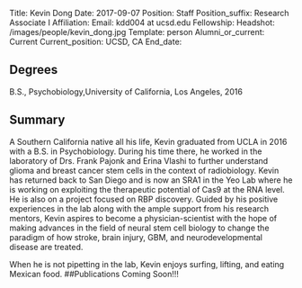 Title: Kevin Dong
Date: 2017-09-07
Position: Staff
Position_suffix: Research Associate I
Affiliation:
Email: kdd004 at ucsd.edu
Fellowship:
Headshot: /images/people/kevin_dong.jpg
Template: person
Alumni_or_current: Current
Current_position: UCSD, CA
End_date: 
<!-- Status: draft -->

## Degrees
B.S., Psychobiology,University of California, Los Angeles, 2016

## Summary
A Southern California native all his life, Kevin graduated from UCLA in 2016 with a B.S. in Psychobiology. During his time there, he worked in the laboratory of Drs. Frank Pajonk and Erina Vlashi to further understand glioma and breast cancer stem cells in the context of radiobiology. Kevin has returned back to San Diego and is now an SRA1 in the Yeo Lab where he is working on exploiting the therapeutic potential of Cas9 at the RNA level. He is also on a project focused on RBP discovery. Guided by his positive experiences in the lab along with the ample support from his research mentors, Kevin aspires to become a physician-scientist with the hope of making advances in the field of neural stem cell biology to change the paradigm of how stroke, brain injury, GBM, and neurodevelopmental disease are treated.

When he is not pipetting in the lab, Kevin enjoys surfing, lifting, and eating Mexican food.
##Publications
Coming Soon!!!